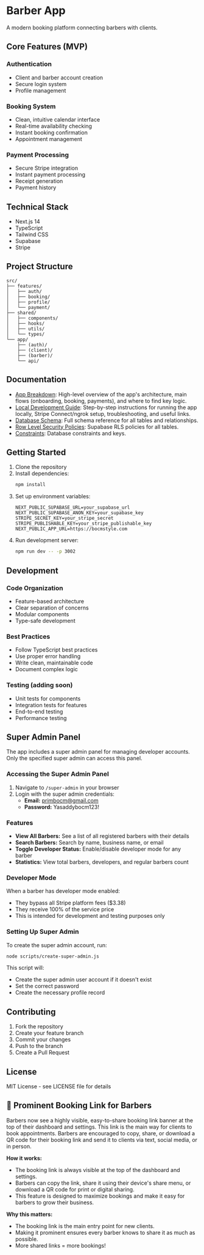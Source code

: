# Barber App

A modern booking platform connecting barbers with clients.

## Core Features (MVP)

### Authentication
- Client and barber account creation
- Secure login system
- Profile management

### Booking System
- Clean, intuitive calendar interface
- Real-time availability checking
- Instant booking confirmation
- Appointment management

### Payment Processing
- Secure Stripe integration
- Instant payment processing
- Receipt generation
- Payment history

## Technical Stack
- Next.js 14
- TypeScript
- Tailwind CSS
- Supabase
- Stripe

## Project Structure
```
src/
├── features/
│   ├── auth/
│   ├── booking/
│   ├── profile/
│   └── payment/
├── shared/
│   ├── components/
│   ├── hooks/
│   ├── utils/
│   └── types/
└── app/
    ├── (auth)/
    ├── (client)/
    ├── (barber)/
    └── api/
```

## Documentation

- [App Breakdown](docs/APP_BREAKDOWN.md): High-level overview of the app's architecture, main flows (onboarding, booking, payments), and where to find key logic.
- [Local Development Guide](docs/LOCAL_DEVELOPMENT.md): Step-by-step instructions for running the app locally, Stripe Connect/ngrok setup, troubleshooting, and useful links.
- [Database Schema](docs/database/database-schema.txt): Full schema reference for all tables and relationships.
- [Row Level Security Policies](docs/database/rowlevelsecurity.txt): Supabase RLS policies for all tables.
- [Constraints](docs/database/constraints.txt): Database constraints and keys.

## Getting Started

1. Clone the repository
2. Install dependencies:
   ```bash
   npm install
   ```
3. Set up environment variables:
   ```env
   NEXT_PUBLIC_SUPABASE_URL=your_supabase_url
   NEXT_PUBLIC_SUPABASE_ANON_KEY=your_supabase_key
   STRIPE_SECRET_KEY=your_stripe_secret
   STRIPE_PUBLISHABLE_KEY=your_stripe_publishable_key
   NEXT_PUBLIC_APP_URL=https://bocmstyle.com
   ```
4. Run development server:
   ```bash
   npm run dev -- -p 3002
   ```

## Development

### Code Organization
- Feature-based architecture
- Clear separation of concerns
- Modular components
- Type-safe development

### Best Practices
- Follow TypeScript best practices
- Use proper error handling
- Write clean, maintainable code
- Document complex logic

### Testing (adding soon)
- Unit tests for components
- Integration tests for features
- End-to-end testing
- Performance testing

## Super Admin Panel

The app includes a super admin panel for managing developer accounts. Only the specified super admin can access this panel.

### Accessing the Super Admin Panel

1. Navigate to `/super-admin` in your browser
2. Login with the super admin credentials:
   - **Email:** primbocm@gmail.com
   - **Password:** Yasaddybocm123!

### Features

- **View All Barbers:** See a list of all registered barbers with their details
- **Search Barbers:** Search by name, business name, or email
- **Toggle Developer Status:** Enable/disable developer mode for any barber
- **Statistics:** View total barbers, developers, and regular barbers count

### Developer Mode

When a barber has developer mode enabled:
- They bypass all Stripe platform fees ($3.38)
- They receive 100% of the service price
- This is intended for development and testing purposes only

### Setting Up Super Admin

To create the super admin account, run:

```bash
node scripts/create-super-admin.js
```

This script will:
- Create the super admin user account if it doesn't exist
- Set the correct password
- Create the necessary profile record

## Contributing
1. Fork the repository
2. Create your feature branch
3. Commit your changes
4. Push to the branch
5. Create a Pull Request

## License
MIT License - see LICENSE file for details

## 📣 Prominent Booking Link for Barbers

Barbers now see a highly visible, easy-to-share booking link banner at the top of their dashboard and settings. This link is the main way for clients to book appointments. Barbers are encouraged to copy, share, or download a QR code for their booking link and send it to clients via text, social media, or in person.

**How it works:**
- The booking link is always visible at the top of the dashboard and settings.
- Barbers can copy the link, share it using their device's share menu, or download a QR code for print or digital sharing.
- This feature is designed to maximize bookings and make it easy for barbers to grow their business.

**Why this matters:**
- The booking link is the main entry point for new clients.
- Making it prominent ensures every barber knows to share it as much as possible.
- More shared links = more bookings! 
